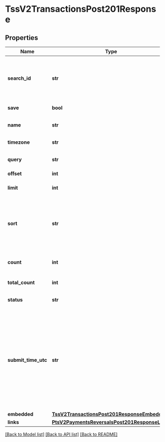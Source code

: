 # TssV2TransactionsPost201Response

## Properties
Name | Type | Description | Notes
------------ | ------------- | ------------- | -------------
**search_id** | **str** | An unique identification number assigned by CyberSource to identify each Search request. | [optional] 
**save** | **bool** | save or not save. | [optional] 
**name** | **str** | The description for this field is not available.  | [optional] 
**timezone** | **str** | Time Zone in ISO format. | [optional] 
**query** | **str** | transaction search query string. | [optional] 
**offset** | **int** | offset. | [optional] 
**limit** | **int** | Limit on number of results. | [optional] 
**sort** | **str** | A comma separated list of the following form - fieldName1 asc or desc, fieldName2 asc or desc, etc. | [optional] 
**count** | **int** | Results for this page, this could be below the limit. | [optional] 
**total_count** | **int** | Total number of results. | [optional] 
**status** | **str** | The status of the submitted transaction. | [optional] 
**submit_time_utc** | **str** | Time of request in UTC. Format: &#x60;YYYY-MM-DDThh:mm:ssZ&#x60; Example &#x60;2016-08-11T22:47:57Z&#x60; equals August 11, 2016, at 22:47:57 (10:47:57 p.m.). The &#x60;T&#x60; separates the date and the time. The &#x60;Z&#x60; indicates UTC.  | [optional] 
**embedded** | [**TssV2TransactionsPost201ResponseEmbedded**](TssV2TransactionsPost201ResponseEmbedded.md) |  | [optional] 
**links** | [**PtsV2PaymentsReversalsPost201ResponseLinks**](PtsV2PaymentsReversalsPost201ResponseLinks.md) |  | [optional] 

[[Back to Model list]](../README.md#documentation-for-models) [[Back to API list]](../README.md#documentation-for-api-endpoints) [[Back to README]](../README.md)


